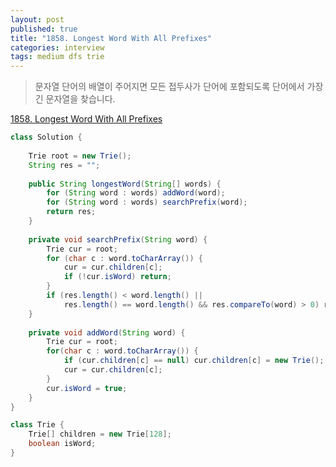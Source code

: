 ```yaml
---
layout: post
published: true
title: "1858. Longest Word With All Prefixes"
categories: interview
tags: medium dfs trie
---
```


> 문자열 단어의 배열이 주어지면 모든 접두사가 단어에 포함되도록 단어에서 가장 긴 문자열을 찾습니다.

[1858. Longest Word With All Prefixes](https://leetcode.com/problems/longest-word-with-all-prefixes/)

```java
class Solution {
    
    Trie root = new Trie();
    String res = "";
    
    public String longestWord(String[] words) {
        for (String word : words) addWord(word);
        for (String word : words) searchPrefix(word);
        return res;
    }
    
    private void searchPrefix(String word) {
        Trie cur = root;
        for (char c : word.toCharArray()) {
            cur = cur.children[c];
            if (!cur.isWord) return;
        }
        if (res.length() < word.length() ||
            res.length() == word.length() && res.compareTo(word) > 0) res = word;
    }
    
    private void addWord(String word) {
        Trie cur = root;
        for(char c : word.toCharArray()) {
            if (cur.children[c] == null) cur.children[c] = new Trie();
            cur = cur.children[c];
        }
        cur.isWord = true;
    }
}

class Trie {
    Trie[] children = new Trie[128];
    boolean isWord;
}
```